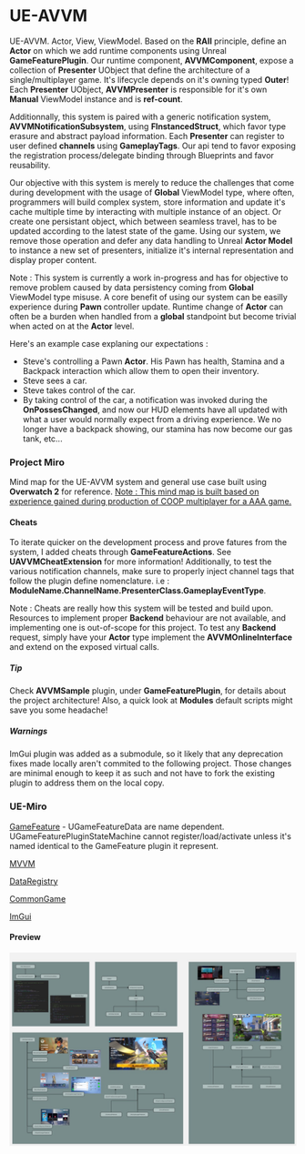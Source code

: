 # UE-AVVM

UE-AVVM. Actor, View, ViewModel. Based on the **RAII** principle, define an **Actor** on which we add runtime components using Unreal **GameFeaturePlugin**. Our runtime component, **AVVMComponent**, expose a collection of **Presenter** UObject that define the architecture of a single/multiplayer game. It's lifecycle depends on it's owning typed **Outer**! Each **Presenter** UObject, **AVVMPresenter** is responsible for it's own **Manual** ViewModel instance and is **ref-count**.

Additionnally, this system is paired with a generic notification system, **AVVMNotificationSubsystem**, using **FInstancedStruct**, which favor type erasure and abstract payload information. Each **Presenter** can register to user defined **channels** using **GameplayTags**. Our api tend to favor exposing the registration process/delegate binding through Blueprints and favor reusability.

Our objective with this system is merely to reduce the challenges that come during development with the usage of **Global** ViewModel type, where often, programmers will build complex system, store information and update it's cache multiple time by interacting with multiple instance of an object. Or create one persistant object, which between seamless travel, has to be updated according to the latest state of the game. Using our system, we remove those operation and defer any data handling to Unreal **Actor Model** to instance a new set of presenters, initialize it's internal representation and display proper content.

Note : This system is currently a work in-progress and has for objective to remove problem caused by data persistency coming from **Global** ViewModel type misuse. A core benefit of using our system can be easilly experience during **Pawn** controller update. Runtime change of **Actor** can often be a burden when handled from a **global** standpoint but become trivial when acted on at the **Actor** level.

Here's an example case explaning our expectations : 

* Steve's controlling a Pawn **Actor**. His Pawn has health, Stamina and a Backpack interaction which allow them to open their inventory.
* Steve sees a car.
* Steve takes control of the car.
* By taking control of the car, a notification was invoked during the **OnPossesChanged**, and now our HUD elements have all updated with what a user would normally expect from a driving experience. We no longer have a backpack showing, our stamina has now become our gas tank, etc... 

### Project Miro

Mind map for the UE-AVVM system and general use case built using **Overwatch 2** for reference. [Note : This mind map is built based on experience gained during production of COOP multiplayer for a AAA game.](https://miro.com/app/board/uXjVI663y_k=/?share_link_id=72860067020)

#### Cheats

To iterate quicker on the development process and prove fatures from the system, I added cheats through **GameFeatureActions**. See **UAVVMCheatExtension** for more information! Additionally, to test the various notification channels, make sure to properly inject channel tags that follow the plugin define nomenclature. i.e : **ModuleName.ChannelName.PresenterClass.GameplayEventType**.

Note : Cheats are really how this system will be tested and build upon. Resources to implement proper **Backend** behaviour are not available, and implementing one is out-of-scope for this project. To test any **Backend** request, simply have your **Actor** type implement the **AVVMOnlineInterface** and extend on the exposed virtual calls.

##### Tip

Check **AVVMSample** plugin, under **GameFeaturePlugin**, for details about the project architecture! Also, a quick look at **Modules** default scripts might save you some headache!

##### Warnings

ImGui plugin was added as a submodule, so it likely that any deprecation fixes made locally aren't commited to the following project. Those changes are minimal enough to keep it as such and not have to fork the existing plugin to address them on the local copy.

### UE-Miro

[GameFeature](https://miro.com/app/board/uXjVI9C3ofk=/?share_link_id=470254566267) - UGameFeatureData are name dependent. UGameFeaturePluginStateMachine cannot register/load/activate unless it's named identical to the GameFeature plugin it represent.

[MVVM](https://miro.com/app/board/uXjVI8PJltw=/?share_link_id=952318299614)

[DataRegistry](https://miro.com/app/board/uXjVI8q9jKI=/)

[CommonGame](https://miro.com/app/board/uXjVI8F91lE=/?share_link_id=765292763899)

[ImGui](https://miro.com/app/board/uXjVI5N81qQ=/?share_link_id=426653642808)

#### Preview

![UE-AVVM](https://github.com/guyllaumedemers/UE-AVVM/blob/master/Content/gitRes/UE-AVVM.jpg)

